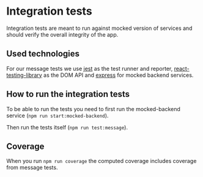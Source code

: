 # Integration tests

Integration tests are meant to run against mocked version of services and should verify the overall integrity of the app.

## Used technologies

For our message tests we use [jest](https://jestjs.io/) as the test runner and reporter, [react-testing-library](https://github.com/kentcdodds/react-testing-library) as the DOM API and [express](https://expressjs.com/) for mocked backend services.

## How to run the integration tests

To be able to run the tests you need to first run the mocked-backend service (`npm run start:mocked-backend`). 

Then run the tests itself (`npm run test:message`).

## Coverage

When you run `npm run coverage` the computed coverage includes coverage from message tests.
